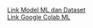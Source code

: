 <a href="https://drive.google.com/drive/folders/1veSUSpd5a7BGmY4-KHTdo32X0bNDUjco?usp=drive_link"> Link Model ML dan Dataset</a> <br>
<a href="https://colab.research.google.com/drive/1EaVKXogcHxqvq5bqdXJlzvvGIyfc_bkJ#scrollTo=F2mEx1BCig1B"> Link Google Colab ML </a>
